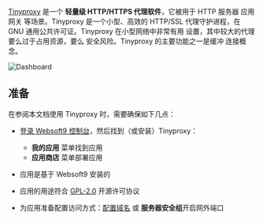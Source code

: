 [Tinyproxy](https://github.com/tinyproxy/tinyproxy) 是一个 **轻量级 HTTP/HTTPS 代理软件**，它被用于 HTTP 服务器 应用网关  等场景。Tinyproxy 是一个小型、高效的 HTTP/SSL 代理守护进程，在 GNU 通用公共许可证。Tinyproxy 在小型网络中非常有用 设置，其中较大的代理要么过于占用资源，要么 安全风险。Tinyproxy 的主要功能之一是缓冲 连接概念。


![Dashboard](https://libs.websoft9.com/Websoft9/DocsPicture/zh/tinyproxy/tinyproxy-gui-websoft9.png)


## 准备

在参阅本文档使用 Tinyproxy 时，需要确保如下几点：

- [登录 Websoft9 控制台](./login-console)，然后找到（或安装）Tinyproxy：
  - **我的应用** 菜单找到应用 
  - **应用商店** 菜单部署应用

- 应用是基于 Websoft9 安装的


- 应用的用途符合 [GPL-2.0](https://opensource.org/licenses/GPL-2.0) 开源许可协议


- 为应用准备配置访问方式：[配置域名](./domain-set) 或 **服务器安全组**开启网外端口